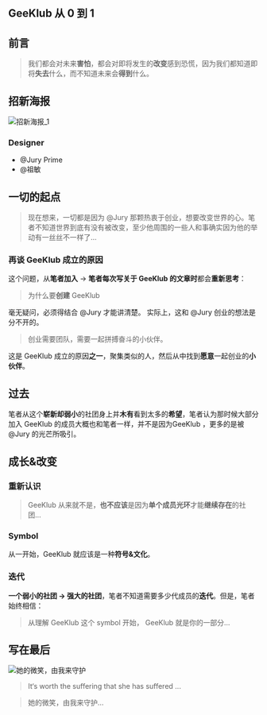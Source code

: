 ## GeeKlub 从 0 到 1

## 前言
> 我们都会对未来**害怕**，都会对即将发生的**改变**感到恐慌，因为我们都知道即将**失去**什么，而不知道未来会**得到**什么。

## 招新海报
![招新海报_1](http://7xkzbr.com1.z0.glb.clouddn.com/coding/GeeKlub/share/the_Story_of_GeeKlub/2013.3.3——GeeKlub%20的成立.jpeg)

### Designer
- @Jury Prime
- @祖敏


## 一切的起点

> 现在想来，一切都是因为 @Jury 那颗热衷于创业，想要改变世界的心。笔者不知道世界到底有没有被改变，至少他周围的一些人和事确实因为他的举动有一丝丝不一样了... 

### 再谈 GeeKlub 成立的原因
这个问题，从**笔者加入** -> **笔者每次写关于 GeeKlub 的文章时**都会**重新思考**：
> 为什么要**创建** GeeKlub


毫无疑问，必须得结合 @Jury 才能讲清楚。 实际上，这和 @Jury 创业的想法是分不开的。

> 创业需要团队，需要一起拼搏奋斗的小伙伴。

这是 GeeKlub 成立的原因**之一**，聚集类似的人，然后从中找到**愿意**一起创业的**小伙伴**。



## 过去
笔者从这个**崭新却弱小**的社团身上并**木有**看到太多的**希望**，笔者认为那时候大部分加入 GeeKlub 的成员大概也和笔者一样，并不是因为GeeKlub ，更多的是被 @Jury 的光芒所吸引。

## 成长&改变

### 重新认识

> GeeKlub 从来就不是，**也不应该**是因为**单个成员光环**才能**继续存在**的社团...
 
### Symbol
从一开始，GeeKlub 就应该是一种**符号&文化**。

### 迭代
**一个弱小的社团 -> 强大的社团**，笔者不知道需要多少代成员的**迭代**。但是，笔者始终相信：

> 从理解 GeeKlub 这个 symbol 开始， GeeKlub 就是你的一部分...


## 写在最后

![她的微笑，由我来守护](http://7xkzbr.com1.z0.glb.clouddn.com/coding/GeeKlub/share/the_Story_of_GeeKlub/凌波丽的微笑.JPG)

> It‘s worth the suffering that she has suffered ...

> 她的微笑，由我来守护...




